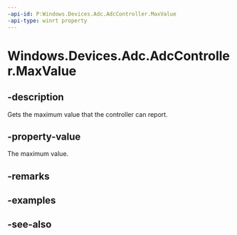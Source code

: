 ```yaml
---
-api-id: P:Windows.Devices.Adc.AdcController.MaxValue
-api-type: winrt property
---
```


<!-- Property syntax
public int MaxValue { get; }
-->

# Windows.Devices.Adc.AdcController.MaxValue

## -description
Gets the maximum value that the controller can report.

## -property-value
The maximum value.

## -remarks

## -examples

## -see-also
